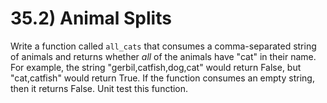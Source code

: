 # 35.2) Animal Splits

Write a function called `all_cats` that consumes a comma-separated string of
animals and returns whether *all* of the animals have "cat" in their name. For
example, the string "gerbil,catfish,dog,cat" would return False, but
"cat,catfish" would return True. If the function consumes an empty string, then
it returns False. Unit test this function.
